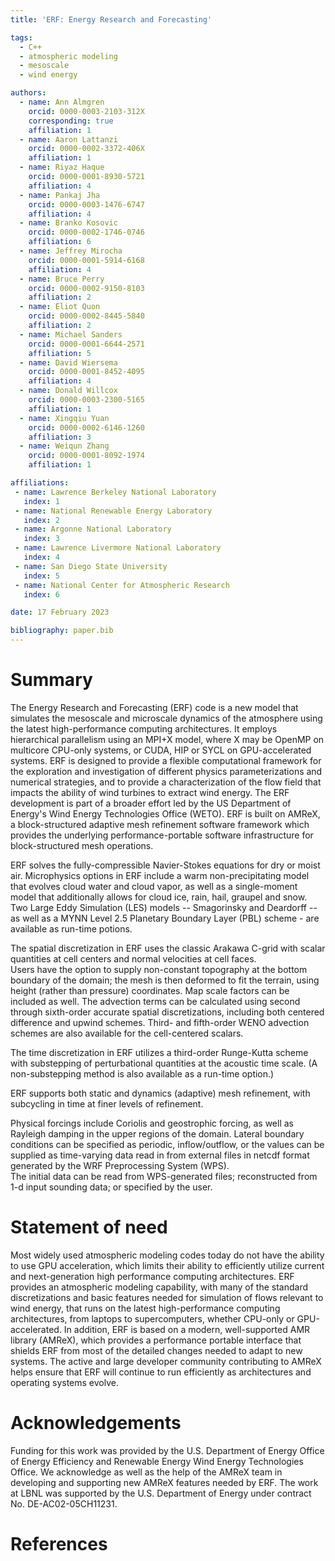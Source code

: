```yaml
---
title: 'ERF: Energy Research and Forecasting'

tags:
  - C++
  - atmospheric modeling
  - mesoscale
  - wind energy

authors:
  - name: Ann Almgren
    orcid: 0000-0003-2103-312X
    corresponding: true
    affiliation: 1
  - name: Aaron Lattanzi
    orcid: 0000-0002-3372-406X
    affiliation: 1
  - name: Riyaz Haque
    orcid: 0000-0001-8930-5721
    affiliation: 4
  - name: Pankaj Jha
    orcid: 0000-0003-1476-6747
    affiliation: 4
  - name: Branko Kosovic
    orcid: 0000-0002-1746-0746
    affiliation: 6
  - name: Jeffrey Mirocha
    orcid: 0000-0001-5914-6168
    affiliation: 4
  - name: Bruce Perry
    orcid: 0000-0002-9150-8103
    affiliation: 2
  - name: Eliot Quon
    orcid: 0000-0002-8445-5840
    affiliation: 2
  - name: Michael Sanders
    orcid: 0000-0001-6644-2571
    affiliation: 5
  - name: David Wiersema
    orcid: 0000-0001-8452-4095
    affiliation: 4
  - name: Donald Willcox
    orcid: 0000-0003-2300-5165
    affiliation: 1
  - name: Xingqiu Yuan
    orcid: 0000-0002-6146-1260
    affiliation: 3
  - name: Weiqun Zhang
    orcid: 0000-0001-8092-1974
    affiliation: 1

affiliations:
 - name: Lawrence Berkeley National Laboratory
   index: 1
 - name: National Renewable Energy Laboratory
   index: 2
 - name: Argonne National Laboratory
   index: 3
 - name: Lawrence Livermore National Laboratory
   index: 4
 - name: San Diego State University
   index: 5
 - name: National Center for Atmospheric Research
   index: 6

date: 17 February 2023

bibliography: paper.bib
---
```


# Summary

The Energy Research and Forecasting (ERF) code is a new model that simulates the mesoscale and microscale
dynamics of the atmosphere using the latest high-performance computing architectures.  It employs
hierarchical parallelism using an MPI+X model, where X may be OpenMP on multicore CPU-only systems,
or CUDA, HIP or SYCL on GPU-accelerated systems.  ERF is designed to provide a flexible 
computational framework for the exploration and investigation of different physics parameterizations 
and numerical strategies, and to provide a characterization of the flow field that impacts the 
ability of wind turbines to extract wind energy.  The ERF development is part of a broader effort 
led by the US Department of Energy's Wind Energy Technologies Office (WETO).
ERF is built on AMReX, a block-structured adaptive mesh refinement software framework which 
provides the underlying performance-portable software infrastructure for block-structured mesh operations. 

ERF solves the fully-compressible Navier-Stokes equations for
dry or moist air.  Microphysics options in ERF include a warm non-precipitating model
that evolves cloud water and cloud vapor, as well as a single-moment model that 
additionally allows for cloud ice, rain, hail, graupel and snow.  
Two Large Eddy Simulation (LES) models -- Smagorinsky and Deardorff -- as well as a
MYNN Level 2.5 Planetary Boundary Layer (PBL) scheme - are available as run-time potions.

The spatial discretization in ERF uses the classic Arakawa C-grid with 
scalar quantities at cell centers and normal velocities at cell faces.  
Users have the option to supply non-constant topography at the bottom 
boundary of the domain; the mesh is then deformed to fit the terrain,
using height (rather than pressure) coordinates.  Map scale factors
can be included as well.  The advection
terms can be calculated using second through sixth-order accurate
spatial discretizations, including both centered difference and upwind 
schemes.  Third- and fifth-order WENO advection schemes are also
available for the cell-centered scalars.

The time discretization in ERF utilizes a third-order Runge-Kutta scheme with 
substepping of perturbational quantities at the acoustic time scale. 
(A non-substepping method is also available as a run-time option.)

ERF supports both static and dynamics (adaptive) mesh refinement,
with subcycling in time at finer levels of refinement.

Physical forcings include Coriolis and geostrophic forcing, as well as 
Rayleigh damping in the upper regions of the domain.  Lateral boundary
conditions can be specified as periodic, inflow/outflow, or the values
can be supplied as time-varying data read in from external files 
in netcdf format generated by the WRF Preprocessing System (WPS).   
The initial data can be read from  WPS-generated files; 
reconstructed from 1-d input sounding data; or specified by the user.

# Statement of need

Most widely used atmospheric modeling codes today do not have the 
ability to use GPU acceleration, which limits their ability to 
efficiently utilize current and next-generation high performance computing 
architectures.  ERF provides an atmospheric modeling capability, with 
many of the standard discretizations and basic features needed for simulation of 
flows relevant to wind energy, that runs on the latest high-performance 
computing architectures, from laptops to supercomputers, 
whether CPU-only or GPU-accelerated.
In addition, ERF is based on a modern, well-supported AMR library (AMReX),
which provides a performance portable interface that shields ERF
from most of the detailed changes needed to adapt to new systems.
The active and large developer community contributing to AMReX helps ensure
that ERF will continue to run efficiently as architectures and operating systems
evolve.

# Acknowledgements

Funding for this work was provided by the U.S. Department of Energy
Office of Energy Efficiency and Renewable Energy Wind Energy Technologies Office.
We acknowledge as well as the help of the AMReX team
in developing and supporting new AMReX features needed by ERF.
The work at LBNL was supported by the U.S. Department of Energy
under contract No. DE-AC02-05CH11231.

# References
